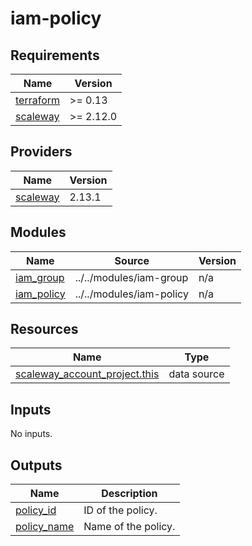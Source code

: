 # iam-policy

<!-- BEGINNING OF PRE-COMMIT-TERRAFORM DOCS HOOK -->
## Requirements

| Name | Version |
|------|---------|
| <a name="requirement_terraform"></a> [terraform](#requirement\_terraform) | >= 0.13 |
| <a name="requirement_scaleway"></a> [scaleway](#requirement\_scaleway) | >= 2.12.0 |

## Providers

| Name | Version |
|------|---------|
| <a name="provider_scaleway"></a> [scaleway](#provider\_scaleway) | 2.13.1 |

## Modules

| Name | Source | Version |
|------|--------|---------|
| <a name="module_iam_group"></a> [iam\_group](#module\_iam\_group) | ../../modules/iam-group | n/a |
| <a name="module_iam_policy"></a> [iam\_policy](#module\_iam\_policy) | ../../modules/iam-policy | n/a |

## Resources

| Name | Type |
|------|------|
| [scaleway_account_project.this](https://registry.terraform.io/providers/scaleway/scaleway/latest/docs/data-sources/account_project) | data source |

## Inputs

No inputs.

## Outputs

| Name | Description |
|------|-------------|
| <a name="output_policy_id"></a> [policy\_id](#output\_policy\_id) | ID of the policy. |
| <a name="output_policy_name"></a> [policy\_name](#output\_policy\_name) | Name of the policy. |
<!-- END OF PRE-COMMIT-TERRAFORM DOCS HOOK -->
